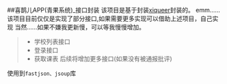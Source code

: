 ##喜鹊儿APP(青果系统)_接口封装
该项目是基于封装[xiqueer](https://github.com/GangJust/xiqueer "xiqueer")封装的。
emm……该项目目前仅仅是实现了部分接口,如果需要更多实现可以借助上述项目，自己实现
当然……如果不嫌我更新慢，可以等我慢慢增加。
> - 学校列表接口
> - 登录接口
> - 获取课表
后续将增加更多接口(如果没有被通报批评)

使用到`fastjson、jsoup`库